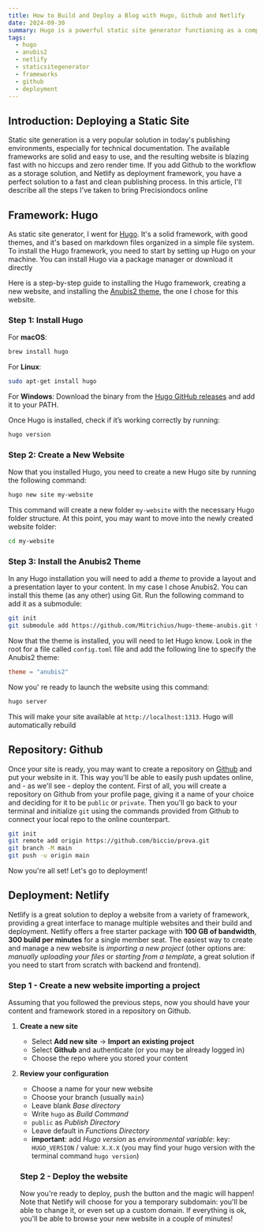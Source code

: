 ```yaml
---
title: How to Build and Deploy a Blog with Hugo, Github and Netlify
date: 2024-09-30
summary: Hugo is a powerful static site generator functioning as a complete framework. Along with Github as storage repository and Netlify as deployment tool, it makes a perfect platform to run and mantain a fast and lightweight documentation website.
tags:
  - hugo
  - anubis2
  - netlify
  - staticsitegenerator
  - frameworks
  - github
  - deployment
---
```

## Introduction: Deploying a  Static Site 
Static site generation is a very popular solution in today's publishing environments, especially for technical documentation. The available frameworks are solid and easy to use, and the resulting website is blazing fast with no hiccups and zero render time. If you add Github to the workflow as a storage solution, and Netlify as deployment framework, you have a perfect solution to a fast and clean publishing process.
In this article, I'll describe all the steps I've taken to bring Precisiondocs online

## Framework: Hugo
As static site generator, I went for [Hugo](https://gohugo.io/). It's a solid framework, with good themes, and it's based on markdown files organized in a simple file system. To install the Hugo framework, you need to start by setting up Hugo on your machine. You can install Hugo via a package manager or download it directly

Here is a step-by-step guide to installing the Hugo framework, creating a new website, and installing the [Anubis2 theme](https://github.com/Junyi-99/hugo-theme-anubis2), the one I chose for this website.
### Step 1: Install Hugo

For **macOS**:

```bash
brew install hugo
```

For **Linux**:

```bash
sudo apt-get install hugo
```

For **Windows**:
Download the binary from the [Hugo GitHub releases](https://github.com/gohugoio/hugo/releases) and add it to your PATH.

Once Hugo is installed, check if it’s working correctly by running:

```bash
hugo version
```

### Step 2: Create a New Website
Now that you installed Hugo, you need to create a new Hugo site by running the following command:

```bash
hugo new site my-website
```

This command will create a new folder `my-website` with the necessary Hugo folder structure.
At this point, you may want to move into the newly created website folder:

```bash
cd my-website
```

### Step 3: Install the Anubis2 Theme
In any Hugo installation you will need to add a *theme* to provide a layout and a presentation layer  to your content. In my case I chose Anubis2. You can install this theme (as any other) using Git. Run the following command to add it as a submodule:
```bash
git init
git submodule add https://github.com/Mitrichius/hugo-theme-anubis.git themes/anubis2
```

Now that the theme is installed, you will need to let Hugo know. Look in the root for a file called `config.toml` file and add the following line to specify the Anubis2 theme:

```toml
theme = "anubis2"
```

Now you' re ready to launch the website using this command:

```bash
hugo server
```
   
   This will make your site available at `http://localhost:1313`. Hugo will automatically rebuild
## Repository: Github
Once your site is ready, you may want to create a repository on [Github](https://github.com) and put your website in it. This way you'll be able to easily push updates online, and - as we'll see - deploy the content.
First of all, you will create a repository on Github from your profile page, giving it a name of your choice and deciding for it to be ```public``` or ```private```. Then you'll go back to your terminal and initialize ```git``` using the commands provided from Github to connect your local repo to the online counterpart. 

```bash
git init
git remote add origin https://github.com/biccio/prova.git
git branch -M main
git push -u origin main
```

Now you're all set! Let's go to deployment!
## Deployment: Netlify
Netlify is a great solution to deploy a website from a variety of framework, providing a great interface to manage multiple websites and their build and deployment. Netlify offers a free starter package with **100 GB of bandwidth**, **300 build per minutes** for a single member seat.
The easiest way to create and manage a new website is *importing a new project* (other options are: *manually uploading your files* or *starting from a template*, a great solution if you need to start from scratch with backend and frontend).

### Step 1 - Create a new website importing a project
Assuming that you followed the previous steps, now you should have your content and framework stored in a repository on Github. 
1. **Create a new site**
   - Select **Add new site** → **Import an existing project**
   - Select **Github** and authenticate (or you may be already logged in)
   - Choose the repo where you stored your content
2. **Review your configuration**
   - Choose a name for your new website
   - Choose your branch (usually ``main``)
   - Leave blank *Base directory*
   - Write `hugo` as *Build Command*
   - `public` as *Publish Directory*
   - Leave default in *Functions Directory*
   - **important**: add *Hugo version* as *environmental variable*: key: `HUGO_VERSION` / value: `X.X.X` (you may find your hugo version with the terminal command `hugo version`)
   
   ### Step 2 - Deploy the website
   Now you're ready to deploy, push the button and the magic will happen! Note that Netlify will choose for you a temporary subdomain: you'll be able to change it, or even set up a custom domain. If everything is ok, you'll be able to browse your new website in a couple of minutes!

